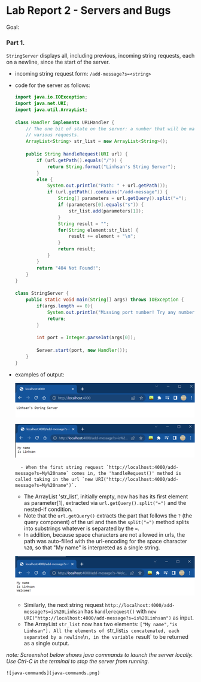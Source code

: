 # Lab Report 2 - Servers and Bugs
Goal: 

### Part 1.
`StringServer` displays all, including previous, incoming string requests, each on a newline, since the start of the server.
- incoming string request form: `/add-message?s=<string>`
- code for the server as follows:
    ```java
    import java.io.IOException;
    import java.net.URI;
    import java.util.ArrayList;

    class Handler implements URLHandler {
        // The one bit of state on the server: a number that will be manipulated by
        // various requests.
        ArrayList<String> str_list = new ArrayList<String>();

        public String handleRequest(URI url) {
            if (url.getPath().equals("/")) {
                return String.format("Linhsan's String Server");
            } 
            else {
                System.out.println("Path: " + url.getPath());
                if (url.getPath().contains("/add-message")) {
                    String[] parameters = url.getQuery().split("=");
                    if (parameters[0].equals("s")) {
                        str_list.add(parameters[1]);
                    }
                    String result = "";
                    for(String element:str_list) {
                        result += element + "\n";
                    }
                    return result;
                }
            }
            return "404 Not Found!";
        }
    }

    class StringServer {
        public static void main(String[] args) throws IOException {
            if(args.length == 0){
                System.out.println("Missing port number! Try any number between 1024 to 49151");
                return;
            }

            int port = Integer.parseInt(args[0]);

            Server.start(port, new Handler());
        }
    }
    ```
- examples of output:

    ![homepage](homepage.png)
    
    ![screenshot-1](screenshot-1.png)
    
        - When the first string request `http://localhost:4000/add-message?s=My%20name` comes in, the 'handleRequest()' method is called taking in the url `new URI("http://localhost:4000/add-message?s=My%20name")`. 
    - The ArrayList 'str_list', initially empty, now has has its first element as parameter[1], extracted via `url.getQuery().split("=")` and the nested-if condition. 
    - Note that the `url.getQuery()` extracts the part that follows the `?` (the query component) of the url and then the `split("=")` method splits into substrings whatever is separated by the `=`. 
    - In addition, because space characters are not allowed in urls, the path was auto-filled with the url-encoding for the space character `%20`, so that "My name" is interpreted as a single string. 

    ![screenshot-2](screenshot-2.png)
    
    - Similarly, the next string request `http://localhost:4000/add-message?s=is%20Linhsan` has `handlerequest()` with `new URI("http://localhost:4000/add-message?s=is%20Linhsan")` as input. 
    - The ArrayList `str_list` now has two elements: `["My name","is Linhsan"]. All the elements of `str_list` is concatenated, each separated by a newline `\n`, in the variable `result` to be returned as a single output.

*note: Screenshot below shows java commands to launch the server locally. Use Ctrl-C in the terminal to stop the server from running.*

    ![java-commands](java-commands.png)

